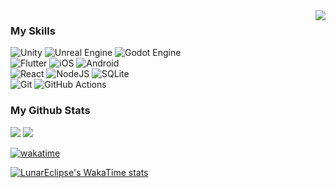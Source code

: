 <img src="https://count.getloli.com/get/@LunarEclipse?theme=moebooru" align="right">

### My Skills

![Unity](https://img.shields.io/badge/unity-%23000000.svg?style=for-the-badge&logo=unity&logoColor=white)
![Unreal Engine](https://img.shields.io/badge/unrealengine-%23313131.svg?style=for-the-badge&logo=unrealengine&logoColor=white)
![Godot Engine](https://img.shields.io/badge/GODOT-%23FFFFFF.svg?style=for-the-badge&logo=godot-engine)  
![Flutter](https://img.shields.io/badge/Flutter-%2302569B.svg?style=for-the-badge&logo=Flutter&logoColor=white)
![iOS](https://img.shields.io/badge/iOS-000000?style=for-the-badge&logo=ios&logoColor=white)
![Android](https://img.shields.io/badge/Android-3DDC84?style=for-the-badge&logo=android&logoColor=white)  
![React](https://img.shields.io/badge/react-%2320232a.svg?style=for-the-badge&logo=react&logoColor=%2361DAFB)
![NodeJS](https://img.shields.io/badge/node.js-6DA55F?style=for-the-badge&logo=node.js&logoColor=white)
![SQLite](https://img.shields.io/badge/sqlite-%2307405e.svg?style=for-the-badge&logo=sqlite&logoColor=white)  
![Git](https://img.shields.io/badge/git-%23F05033.svg?style=for-the-badge&logo=git&logoColor=white)
![GitHub Actions](https://img.shields.io/badge/github%20actions-%232671E5.svg?style=for-the-badge&logo=githubactions&logoColor=white)

### My Github Stats

<img src="https://github-readme-stats.vercel.app/api/top-langs/?username=949886&layout=compact&theme=vue">
<img src="https://github-readme-stats.vercel.app/api?username=949886&show_icons=true&rank_icon=default&cache_seconds=21600&theme=flag-india">

[![wakatime](https://wakatime.com/badge/user/018b2b13-111e-475d-881a-745ab9cf24b7.svg?style=for-the-badge)](https://wakatime.com/@018b2b13-111e-475d-881a-745ab9cf24b7)

[![LunarEclipse's WakaTime stats](https://github-readme-stats.vercel.app/api/wakatime?username=LunarEclipse&layout=compact&hide=ActionScript%203,Binary,CSV,Ezhil,GDScript3,GitExclude%20file,INI,Perl,Text,textmate,TSQL,XML,Csproj,unknown,unityyaml,idea_module,java%20properties,solution%20file,gitignore%20file)](https://wakatime.com/@018b2b13-111e-475d-881a-745ab9cf24b7)


<!--

<p align="center">
  <img src="https://github-readme-stats.vercel.app/api/top-langs/?username=949886&layout=compact&theme=vue">
  <img src="https://github-readme-stats.vercel.app/api?username=949886&show_icons=true&rank_icon=default&cache_seconds=21600&theme=flag-india">
</p>


| <img src="https://github-readme-stats.vercel.app/api?username=949886&show_icons=true&rank_icon=default&cache_seconds=21600&theme=flag-india&hide_border=true"> | <img src="https://github-readme-stats.vercel.app/api/top-langs/?username=949886&layout=compact&theme=vue&hide_border=true"> |
| ------------- | ------------- |

**949886/949886** is a ✨ _special_ ✨ repository because its `README.md` (this file) appears on your GitHub profile.

Here are some ideas to get you started:

- 🔭 I’m currently working on ...
- 🌱 I’m currently learning ...
- 👯 I’m looking to collaborate on ...
- 🤔 I’m looking for help with ...
- 💬 Ask me about ...
- 📫 How to reach me: ...
- 😄 Pronouns: ...
- ⚡ Fun fact: ...

-->
